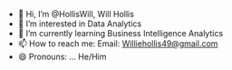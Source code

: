 - 👋 Hi, I’m @HollisWill, Will Hollis
- 👀 I’m interested in Data Analytics
- 🌱 I’m currently learning Business Intelligence Analytics
- 📫 How to reach me: Email: Williehollis49@gmail.com
- 😄 Pronouns: ... He/Him

<!---
HollisWill/HollisWill is a ✨ special ✨ repository because its `README.md` (this file) appears on your GitHub profile.
You can click the Preview link to take a look at your changes.
--->
